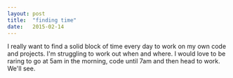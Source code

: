 ```yaml
---
layout: post
title:  "finding time"
date:   2015-02-14
---
```


<p>I really want to find a solid block of time every day to work on my own code and
projects. I'm struggling to work out when and where. I would love to be raring
to go at 5am in the morning, code until 7am and then head to work. We'll see.
</p>
